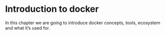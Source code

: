 # Introduction to docker

In this chapter we are going to introduce docker concepts, tools, ecosystem and what it’s used for.
